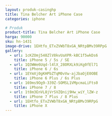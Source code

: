 ```yaml
---
layout: produk-casinghp
title: Tina Belcher Art iPhone Case
categories: iphone

# Produk
product-title: Tina Belcher Art iPhone Case
harga: 90000
sku: hn-1431
image-drive: 1EHtfo_ETxZVWbT8xGA_NRtpBMv39RPpG
gallery:
  - url: 1cKZOmj548ZlV8kvUaXPR-kBC1f5wkDs6
    title: iPhone 5 / 5s / SE
  - url: 1Q3WWe6Uqd-l4lX_28ORXLk9iKg0fEl71
    title: iPhone 6 / 6s
  - url: 1EYmXj0gKHPbZTqM0vVw-ajJbaOjE0OBE
    title: iPhone 6 Plus / 6s Plus
  - url: 169ms9Og9-339Z-SOMSL1VMpcmaLiFts0
    title: iPhone 7 / 8
  - url: 1t8m3EnVL8jVrSVZQnij9Hw_wiY_lZW-z
    title: iPhone 7 Plus / 8 Plus
  - url: 1EHtfo_ETxZVWbT8xGA_NRtpBMv39RPpG
    title: iPhone X
---
```

